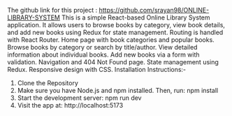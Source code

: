 The github link for this project : https://github.com/srayan98/ONLINE-LIBRARY-SYSTEM
This is a simple React-based Online Library System application. It allows users to browse books by category, view book details, and add new books using Redux for state management. Routing is handled with React Router.
Home page with book categories and popular books.
Browse books by category or search by title/author.
View detailed information about individual books.
Add new books via a form with validation.
Navigation and 404 Not Found page.
State management using Redux.
Responsive design with CSS.
Installation Instructions:-
1. Clone the Repository
2. Make sure you have Node.js and npm installed. Then, run: npm install
3. Start the development server: npm run dev
4. Visit the app at: http://localhost:5173
